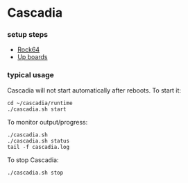 
# Cascadia

### setup steps

* [Rock64](setup/Rock64)
* [Up boards](setup/UpBoard)
    
### typical usage

Cascadia will not start automatically after reboots. To start it:

    cd ~/cascadia/runtime
    ./cascadia.sh start

To monitor output/progress:

    ./cascadia.sh
    ./cascadia.sh status
    tail -f cascadia.log

To stop Cascadia:

    ./cascadia.sh stop

